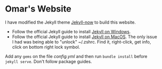 # Omar's Website

I have modified the Jekyll theme [Jekyll-now](https://github.com/barryclark/jekyll-now) to build this website. 

- Follow the official Jekyll guide to install [Jekyll on Windows](https://jekyllrb.com/docs/installation/windows/).
- Follow the official Jekyll guide to install [Jekyll on MacOS](https://jekyllrb.com/docs/installation/macos/). The only issue I had was being able to "unlock" ~/.zshrc. Find it, right-click, get info, click on bottom right lock symbol.

Add any `gems` on the file *config.yml* and then run `bundle install` before `jekyll serve`. Don't follow package guides.



